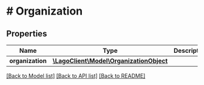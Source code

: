 # # Organization

## Properties

Name | Type | Description | Notes
------------ | ------------- | ------------- | -------------
**organization** | [**\LagoClient\Model\OrganizationObject**](OrganizationObject.md) |  |

[[Back to Model list]](../../README.md#models) [[Back to API list]](../../README.md#endpoints) [[Back to README]](../../README.md)
